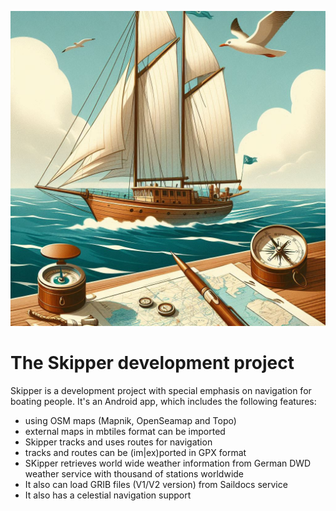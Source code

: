 ![](Skipper.jpg)

# The Skipper development project

Skipper is a development project with special emphasis on navigation for boating people. It's an Android app, which 
includes the following features:

- using OSM maps (Mapnik, OpenSeamap and Topo)
- external maps in mbtiles format can be imported
- Skipper tracks and uses routes for navigation
- tracks and routes can be (im|ex)ported in GPX format
- SKipper retrieves world wide weather information from German DWD weather service with thousand of stations worldwide
- It also can load GRIB files (V1/V2 version) from Saildocs service
- It also has a celestial navigation support